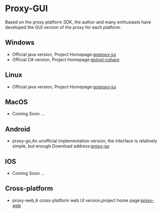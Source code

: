 # Proxy-GUI
Based on the proxy platform SDK, the author and many enthusiasts have developed the GUI version of the proxy for each platform.

## Windows

- Official java version, Project Homepage:[goproxy-jui](https://github.com/snail007/goproxy-jui)
- Official C# version, Project Homepage:[gptool-csharp](https://github.com/snail007/gptool-csharp)

## Linux

- Official java version, Project Homepage:[goproxy-jui](https://github.com/snail007/goproxy-jui)

## MacOS

- Coming Soon ...

## Android

- proxy-go,An unofficial implementation version, the interface is relatively simple, but enough.Download address:[proxy-go](https://github.com/snail007/goproxy-gui-stuff/releases/tag/proxy-go-release)


## IOS

- Coming Soon ...

## Cross-platform

- proxy-web,A cross-platform web UI version,project home page:[proxy-web](https://github.com/yincongcyincong/proxy-web)